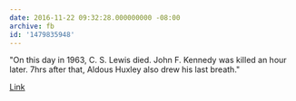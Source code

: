 ```yaml
---
date: 2016-11-22 09:32:28.000000000 -08:00
archive: fb
id: '1479835948'
---
```


"On this day in 1963, C. S. Lewis died. John F. Kennedy was killed an hour later. 7hrs after that, Aldous Huxley also drew his last breath."

[Link](https://twitter.com/LettersOfNote/status/801075936712069120)

